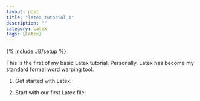 ```yaml
---
layout: post
title: "latex_tutorial_1"
description: ""
category: Latex 
tags: [Latex]
---
```

{% include JB/setup %}

This is the first of my basic Latex tutorial. Personally, Latex has become my standard formal word warping tool. 

 1. Get started with Latex:
 	
 

 2. Start with our first Latex file:



